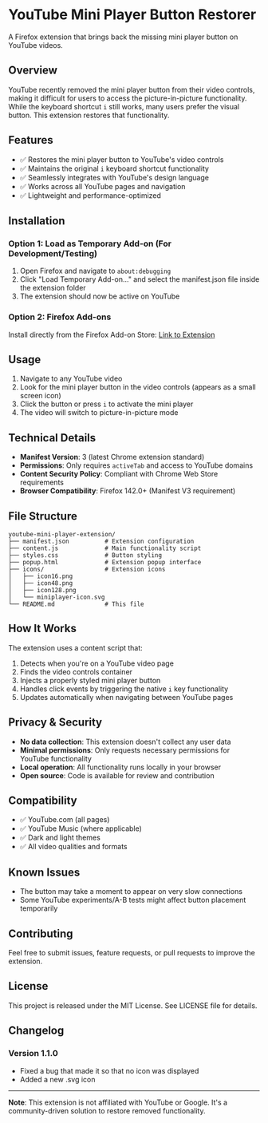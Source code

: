 # YouTube Mini Player Button Restorer

A Firefox extension that brings back the missing mini player button on YouTube videos.

## Overview

YouTube recently removed the mini player button from their video controls, making it difficult for users to access the picture-in-picture functionality. While the keyboard shortcut `i` still works, many users prefer the visual button. This extension restores that functionality.

## Features

- ✅ Restores the mini player button to YouTube's video controls
- ✅ Maintains the original `i` keyboard shortcut functionality  
- ✅ Seamlessly integrates with YouTube's design language
- ✅ Works across all YouTube pages and navigation
- ✅ Lightweight and performance-optimized

## Installation

### Option 1: Load as Temporary Add-on (For Development/Testing)

1. Open Firefox and navigate to `about:debugging`
2. Click "Load Temporary Add-on..." and select the manifest.json file inside the extension folder
3. The extension should now be active on YouTube

### Option 2: Firefox Add-ons

Install directly from the Firefox Add-on Store: [Link to Extension](https://addons.mozilla.org/en-US/firefox/addon/yt-mini-player-button-restorer/)

## Usage

1. Navigate to any YouTube video
2. Look for the mini player button in the video controls (appears as a small screen icon)
3. Click the button or press `i` to activate the mini player
4. The video will switch to picture-in-picture mode

## Technical Details

- **Manifest Version**: 3 (latest Chrome extension standard)
- **Permissions**: Only requires `activeTab` and access to YouTube domains
- **Content Security Policy**: Compliant with Chrome Web Store requirements
- **Browser Compatibility**: Firefox 142.0+ (Manifest V3 requirement)

## File Structure

```
youtube-mini-player-extension/
├── manifest.json          # Extension configuration
├── content.js             # Main functionality script
├── styles.css             # Button styling
├── popup.html             # Extension popup interface
├── icons/                 # Extension icons
│   ├── icon16.png
│   ├── icon48.png
│   ├── icon128.png
│   └── miniplayer-icon.svg
└── README.md              # This file
```

## How It Works

The extension uses a content script that:

1. Detects when you're on a YouTube video page
2. Finds the video controls container
3. Injects a properly styled mini player button
4. Handles click events by triggering the native `i` key functionality
5. Updates automatically when navigating between YouTube pages

## Privacy & Security

- **No data collection**: This extension doesn't collect any user data
- **Minimal permissions**: Only requests necessary permissions for YouTube functionality
- **Local operation**: All functionality runs locally in your browser
- **Open source**: Code is available for review and contribution

## Compatibility

- ✅ YouTube.com (all pages)
- ✅ YouTube Music (where applicable)
- ✅ Dark and light themes
- ✅ All video qualities and formats

## Known Issues

- The button may take a moment to appear on very slow connections
- Some YouTube experiments/A-B tests might affect button placement temporarily

## Contributing

Feel free to submit issues, feature requests, or pull requests to improve the extension.

## License

This project is released under the MIT License. See LICENSE file for details.

## Changelog

### Version 1.1.0
- Fixed a bug that made it so that no icon was displayed
- Added a new .svg icon

---

**Note**: This extension is not affiliated with YouTube or Google. It's a community-driven solution to restore removed functionality.
